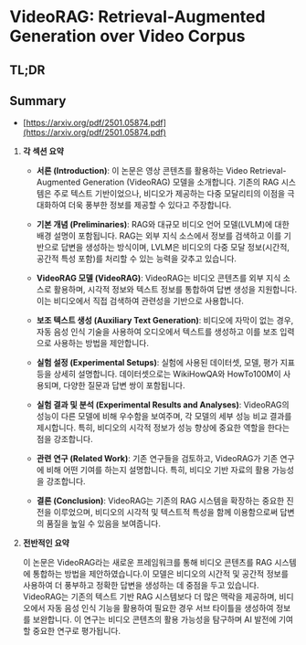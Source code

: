 # VideoRAG: Retrieval-Augmented Generation over Video Corpus
## TL;DR
## Summary
- [https://arxiv.org/pdf/2501.05874.pdf](https://arxiv.org/pdf/2501.05874.pdf)

1. **각 섹션 요약**

   - **서론 (Introduction)**: 이 논문은 영상 콘텐츠를 활용하는 Video Retrieval-Augmented Generation (VideoRAG) 모델을 소개합니다. 기존의 RAG 시스템은 주로 텍스트 기반이었으나, 비디오가 제공하는 다중 모달리티의 이점을 극대화하여 더욱 풍부한 정보를 제공할 수 있다고 주장합니다.

   - **기본 개념 (Preliminaries)**: RAG와 대규모 비디오 언어 모델(LVLM)에 대한 배경 설명이 포함됩니다. RAG는 외부 지식 소스에서 정보를 검색하고 이를 기반으로 답변을 생성하는 방식이며, LVLM은 비디오의 다중 모달 정보(시간적, 공간적 특성 포함)를 처리할 수 있는 능력을 갖추고 있습니다.

   - **VideoRAG 모델 (VideoRAG)**: VideoRAG는 비디오 콘텐츠를 외부 지식 소스로 활용하며, 시각적 정보와 텍스트 정보를 통합하여 답변 생성을 지원합니다. 이는 비디오에서 직접 검색하여 관련성을 기반으로 사용합니다.

   - **보조 텍스트 생성 (Auxiliary Text Generation)**: 비디오에 자막이 없는 경우, 자동 음성 인식 기술을 사용하여 오디오에서 텍스트를 생성하고 이를 보조 입력으로 사용하는 방법을 제안합니다.

   - **실험 설정 (Experimental Setups)**: 실험에 사용된 데이터셋, 모델, 평가 지표 등을 상세히 설명합니다. 데이터셋으로는 WikiHowQA와 HowTo100M이 사용되며, 다양한 질문과 답변 쌍이 포함됩니다.

   - **실험 결과 및 분석 (Experimental Results and Analyses)**: VideoRAG의 성능이 다른 모델에 비해 우수함을 보여주며, 각 모델의 세부 성능 비교 결과를 제시합니다. 특히, 비디오의 시각적 정보가 성능 향상에 중요한 역할을 한다는 점을 강조합니다.

   - **관련 연구 (Related Work)**: 기존 연구들을 검토하고, VideoRAG가 기존 연구에 비해 어떤 기여를 하는지 설명합니다. 특히, 비디오 기반 자료의 활용 가능성을 강조합니다.

   - **결론 (Conclusion)**: VideoRAG는 기존의 RAG 시스템을 확장하는 중요한 진전을 이루었으며, 비디오의 시각적 및 텍스트적 특성을 함께 이용함으로써 답변의 품질을 높일 수 있음을 보여줍니다.

2. **전반적인 요약**

   이 논문은 VideoRAG라는 새로운 프레임워크를 통해 비디오 콘텐츠를 RAG 시스템에 통합하는 방법을 제안하였습니다.이 모델은 비디오의 시간적 및 공간적 정보를 사용하여 더 풍부하고 정확한 답변을 생성하는 데 중점을 두고 있습니다. VideoRAG는 기존의 텍스트 기반 RAG 시스템보다 더 많은 맥락을 제공하며, 비디오에서 자동 음성 인식 기능을 활용하여 필요한 경우 서브 타이틀을 생성하여 정보를 보완합니다. 이 연구는 비디오 콘텐츠의 활용 가능성을 탐구하며 AI 발전에 기여할 중요한 연구로 평가됩니다.